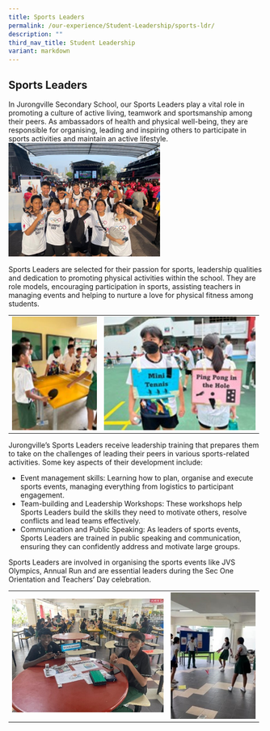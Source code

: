 ```yaml
---
title: Sports Leaders
permalink: /our-experience/Student-Leadership/sports-ldr/
description: ""
third_nav_title: Student Leadership
variant: markdown
---
```

## Sports Leaders

In Jurongville Secondary School, our Sports Leaders play a vital role in promoting a culture of active living, teamwork and sportsmanship among their peers. As ambassadors of health and physical well-being, they are responsible for organising, leading and inspiring others to participate in sports activities and maintain an active lifestyle.
<img style="width:300px" src="/images/2024_SportsLeaders_P1.jpg">

Sports Leaders are selected for their passion for sports, leadership qualities and dedication to promoting physical activities within the school. They are role models, encouraging participation in sports, assisting teachers in managing events and helping to nurture a love for physical fitness among students.
<table>
	<tbody><tr>
		<td><img style="width:168px" src="/images/2024_SportsLeaders_P2.jpg"></td>
		<td><img style="width:300px" src="/images/2024_SportsLeaders_P3.jpg"></td>
	</tr>
	</tbody></table>
	
Jurongville’s Sports Leaders receive leadership training that prepares them to take on the challenges of leading their peers in various sports-related activities. Some key aspects of their development include:
* Event management skills: Learning how to plan, organise and execute sports events, managing everything from logistics to participant engagement.
* Team-building and Leadership Workshops: These workshops help Sports Leaders build the skills they need to motivate others, resolve conflicts and lead teams effectively.
* Communication and Public Speaking: As leaders of sports events, Sports Leaders are trained in public speaking and communication, ensuring they can confidently address and motivate large groups.

Sports Leaders are involved in organising the sports events like JVS Olympics, Annual Run and are essential leaders during the Sec One Orientation and Teachers’ Day celebration.
<table>
	<tbody><tr>
		<td><img style="width:300px" src="/images/2024_SportsLeaders_P4.jpg"></td>
		<td><img style="width:168px" src="/images/2024_SportsLeaders_P5.jpg"></td>
	</tr>
	</tbody></table>